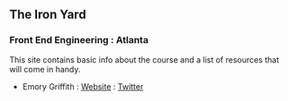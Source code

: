 ## The Iron Yard
### Front End Engineering : Atlanta

This site contains basic info about the course and a list of resources that will come in handy.

* Emory Griffith : [Website](http://emorygriffith.com) : [Twitter](http://twitter.com/emory_griffith)
